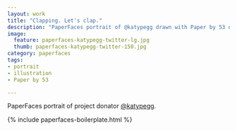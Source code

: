 ```yaml
---
layout: work
title: "Clapping. Let's clap."
description: "PaperFaces portrait of @katypegg drawn with Paper by 53 on an iPad."
image: 
  feature: paperfaces-katypegg-twitter-lg.jpg
  thumb: paperfaces-katypegg-twitter-150.jpg
category: paperfaces
tags: 
- portrait
- illustration
- Paper by 53

---
```


PaperFaces portrait of project donator [@katypegg](http://twitter.com/katypegg).

{% include paperfaces-boilerplate.html %}